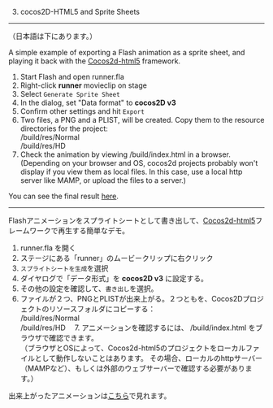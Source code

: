 3. cocos2D-HTML5 and Sprite Sheets
----

（日本語は下にあります。）

A simple example of exporting a Flash animation as a sprite sheet, and playing it back with the [Cocos2d-html5][1] framework.

 1. Start Flash and open runner.fla
 1. Right-click **runner** movieclip on stage
 1. Select `Generate Sprite Sheet`
 4. In the dialog, set "Data format" to **cocos2D v3**
 1. Confirm other settings and hit `Export`
 6. Two files, a PNG and a PLIST, will be created. Copy them to the resource directories for the project:  
     /build/res/Normal  
     /build/res/HD
7. Check the animation by viewing /build/index.html  in a browser.  
    (Depending on your browser and OS, cocos2d projects probably won't display if you view them as local files. In this case, use a local http server like MAMP, or upload the files to a server.)

You can see the final result [here][2].

---

Flashアニメーションをスプライトシートとして書き出して、[Cocos2d-html5][1]フレームワークで再生する簡単なデモ。

 1. runner.fla を開く
 1. ステージにある「runner」のムービークリップに右クリック
 1. `スプライトシートを生成`を選択
 1. ダイヤログで「データ形式」を **cocos2D v3** に設定する。
 1. その他の設定を確認して、`書き出し`を選択。
 1. ファイルが２つ、PNGとPLISTが出来上がる。２つともを、Cocos2Dプロジェクトのリソースフォルダにコピーする：  
     /build/res/Normal  
     /build/res/HD
　7. アニメーションを確認するには、 /build/index.html をブラウザで確認できます。   
    （ブラウザとOSによって、Cocos2d-html5のプロジェクトをローカルファイルとして動作しないことはあります。
その場合、ローカルのhttpサーバー（MAMPなど）、もしくは外部のウェブサーバーで確認する必要があります。）

出来上がったアニメーションは[こちら][2]で見れます。


  [1]: http://www.cocos2d-x.org/projects/cocos2d-x/wiki/Cocos2d-html5
  [2]: http://andyhall.github.io/Flash-HTML-demos/3-flash-cocos-spritesheet/build/
  




